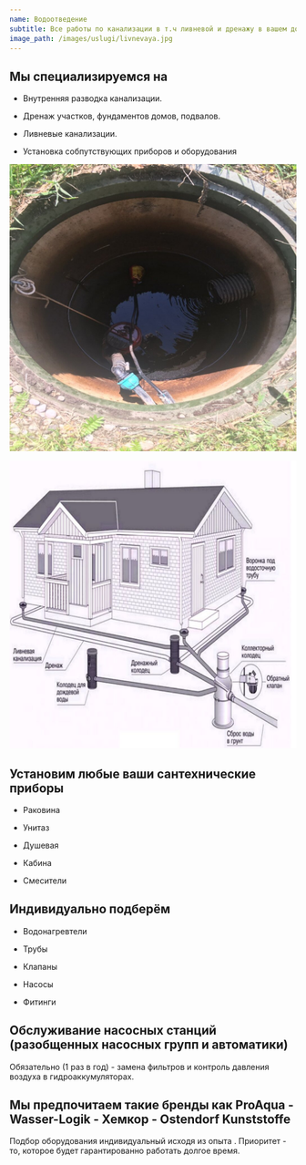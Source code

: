 ```yaml
---
name: Водоотведение
subtitle: Все работы по канализации в т.ч ливневой и дренажу в вашем доме и на вашем участке под ключ
image_path: /images/uslugi/livnevaya.jpg
---
```


## Мы специализируемся на

* Внутренняя разводка канализации.

* Дренаж участков, фундаментов домов, подвалов. 

* Ливневые канализации.

* Установка собпутствующих приборов и оборудования

![Дренаж](/images/uslugi/kolco2.jpg)

![ливневка](/images/uslugi/livnevaya.jpg)

## Установим любые ваши сантехнические приборы

* Раковина

* Унитаз

* Душевая

* Кабина

* Смесители

## Индивидуально подберём

* Водонагревтели

* Трубы

* Клапаны

* Насосы

* Фитинги

## Обслуживание насосных станций (разобщенных насосных групп и автоматики)

Обязательно (1 раз в год) - замена фильтров и контроль давления воздуха в гидроаккумуляторах.

## Мы предпочитаем такие бренды как ProAqua - Wasser-Logik - Хемкор - Ostendorf Kunststoffe

Подбор оборудования индивидуальный исходя из опыта . Приоритет - то, которое будет гарантированно работать долгое время.